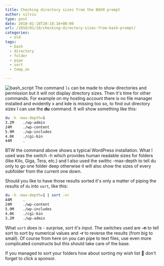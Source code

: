 ```yaml
---
title: Checking directory sizes from the BASH prompt
author: silviu
type: post
date: 2010-01-18T20:18:16+00:00
url: /2010/01/18/checking-directory-sizes-from-bash-prompt/
categories:
  - old
tags:
  - bash
  - directory
  - folder
  - pipe
  - sort
  - temp_on

---
```

![bash_script](/blog/images/2010/bash_script.jpg) The command `ls` can be made to show directories and permission but it will not display directory sizes. Then it's time for other commands. For example on my hosting account there is no file manager installed and evidently x and kde is missing too so, to find out directory sizes I can use the **du** command. It will show something like this:

```bash
du -h -max-depth=1
3.2M    ./wp-admin
24M     ./wp-content
5.9M    ./wp-includes
4.0K    ./cgi-bin
44M     .
```

BTW the command above shows a typical WordPress installation. What I used was the switch -h which provides human readable sizes for folders (like Kilo, Giga, Tera, etc.) and I also used the swithc -max-depth to tell du only to go one folder deep otherwise it will also show the sizes of every subfolder from the current one down.

Should you like to have those results sorted it's only a matter of piping the results of `du` into `sort`, like this:

```bash
du -h -max-depth=1 | sort -nr
44M     .
24M     ./wp-content
5.9M    ./wp-includes
4.0K    ./cgi-bin
3.2M    ./wp-admin
```

What `sort` does is - surprise, sort it's input. The switches used are **-n** to tell sort to sort by numerical values and **-r** to reverse the results (from big to small). Of course from here on you can pipe to text files, use even more complicated constructs but this should take care of the base.

If you managed to sort your folders how about sorting my wish list 🙂 don't forget to click a sponsor.